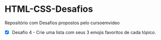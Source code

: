# HTML-CSS-Desafios
Repositório com Desafios propostos pelo cursoemvideo
- [X] Desafio 4 - Crie uma lista com seus 3 emojis favoritos de cada tópico.
